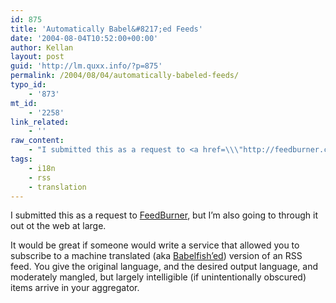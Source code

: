 ```yaml
---
id: 875
title: 'Automatically Babel&#8217;ed Feeds'
date: '2004-08-04T10:52:00+00:00'
author: Kellan
layout: post
guid: 'http://lm.quxx.info/?p=875'
permalink: /2004/08/04/automatically-babeled-feeds/
typo_id:
    - '873'
mt_id:
    - '2258'
link_related:
    - ''
raw_content:
    - "I submitted this as a request to <a href=\\\"http://feedburner.com/\\\">FeedBurner</a>, but I\\'m also going to through it out ot the web at large.\r\n\r\nIt would be great if someone would write a service that allowed you to subscribe to a machine translated (aka <a href=\\\"http://babelfish.altavista.com/\\\">Babelfish\\'ed</a>) version of an RSS feed.  You give the original language, and the desired output language, and moderately mangled, but largely intelligible (if unintentionally obscured) items arrive in your aggregator."
tags:
    - i18n
    - rss
    - translation
---
```


I submitted this as a request to [FeedBurner](http://feedburner.com/), but I’m also going to through it out ot the web at large.

It would be great if someone would write a service that allowed you to subscribe to a machine translated (aka [Babelfish’ed](http://babelfish.altavista.com/)) version of an RSS feed. You give the original language, and the desired output language, and moderately mangled, but largely intelligible (if unintentionally obscured) items arrive in your aggregator.